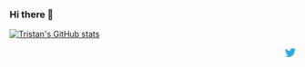 ### Hi there 👋


[![Tristan's GitHub stats](https://github-readme-stats.vercel.app/api?username=TristanW18)](https://github.com/anuraghazra/github-readme-stats)

<a href="https://twitter.com/tristanwow18">
  <img align="right" alt="Tristan | Twitter" width="21px" src="https://raw.githubusercontent.com/TristanW18/TristanW18/main/twitter.svg" />
</a>
<!--
**TristanW18/TristanW18** is a ✨ _special_ ✨ repository because its `README.md` (this file) appears on your GitHub profile.

Here are some ideas to get you started:

- 🔭 I’m currently working on ...
- 🌱 I’m currently learning ...
- 👯 I’m looking to collaborate on ...
- 🤔 I’m looking for help with ...
- 💬 Ask me about ...
- 📫 How to reach me: ...
- 😄 Pronouns: ...
- ⚡ Fun fact: ...
-->
